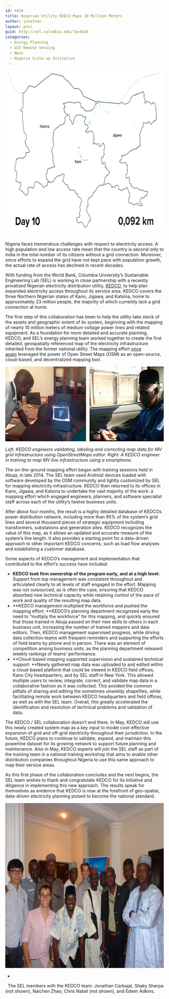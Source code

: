 ```yaml
---
id: 4424
title: Nigerian Utility KEDCO Maps 10 Million Meters
author: jonathan
layout: post
guid: http://sel.columbia.edu/?p=4424
categories:
  - Energy Planning
  - GIS Remote Sensing
  - News
  - Nigeria Scale-up Initiative
---
```

<img class="alignnone size-full wp-image-4481" src="/assets/uploads/blog/2015/04/MV-mapping-KEDCO_BizUnits-v3-jh-2.gif" alt="Animated map" width="720" height="509" /> &nbsp;

Nigeria faces tremendous challenges with respect to electricity access. A high population and low access rate mean that the country is second only to India in the total number of its citizens without a grid connection. Moreover, since efforts to expand the grid have not kept pace with population growth, the actual rate of access has declined in recent decades.  &nbsp; 

With funding from the World Bank, Columbia University’s Sustainable Engineering Lab (SEL) is working in close partnership with a recently privatized Nigerian electricity distribution utility, [KEDCO][1], to help plan expanded electricity access throughout its service area. KEDCO covers the three Northern Nigerian states of Kano, Jigawa, and Katsina, home to approximately 23 million people, the majority of which currently lack a grid connection at home.  &nbsp; 

The first step of this collaboration has been to help the utility take stock of the assets and geographic extent of its system, beginning with the mapping of nearly 10 million meters of medium voltage power lines and related equipment. As a foundation for more detailed and accurate planning, KEDCO, and SEL’s energy planning team worked together to create the first detailed, geospatially referenced map of the electricity infrastructure inherited from the former national utility. The mapping effort [once again][2] leveraged the power of Open Street Maps (OSM) as an open-source, cloud-based, and decentralized mapping tool.  &nbsp; 

<img src="/assets/uploads/blog/2015/04/action_shots.png" alt="Action Shots" width="585" height="238" class="alignnone size-full wp-image-4503" />

*Left: KEDCO engineers validating, labeling and correcting map data for MV grid infrastructure using OpenStreetMaps editor. Right: A KEDCO engineer in training to map MV line infrastructure using a smartphone.*  &nbsp; 

The on-the-ground mapping effort began with training sessions held in Abuja, in late 2014. The SEL team used Android devices loaded with software developed by the OSM community and lightly customized by SEL for mapping electricity infrastructure. KEDCO then returned to its offices in Kano, Jigawa, and Katsina to undertake the vast majority of the work: a mapping effort which engaged engineers, planners, and software specialist staff across each of the utility’s twelve business units.  &nbsp; 

After about four months, the result is a highly detailed database of KEDCOs power distribution network, including more than 95% of the system’s grid lines and several thousand pieces of strategic equipment including transformers, substations and generation sites. KEDCO recognizes the value of this map, as it allows an updated and accurate measure of the system’s line length. It also provides a starting point for a data-driven approach to other important KEDCO concerns, such as load flow analyses and establishing a customer database.  &nbsp; 

Some aspects of KEDCO’s management and implementation that contributed to the effort’s success have included: 

  * **KEDCO took firm ownership of the program early, and at a high level:** Support from top management was consistent throughout and articulated clearly to all levels of staff engaged in the effort. Mapping was not outsourced, as is often the case, ensuring that KEDCO absorbed new technical capacity while retaining control of the pace of work and quality of the resulting map data.
  * **KEDCO management multiplied the workforce and pushed the mapping effort: **KEDCO’s planning department recognized early the need to “multiply the workforce” for this mapping, and quickly ensured that those trained in Abuja passed on their new skills to others in each business unit, increasing the number of trained mappers and data editors. Then, KEDCO management supervised progress, while driving data collection teams with frequent reminders and supporting the efforts of field teams by phone and in person. There was an element of competition among business units, as the planning department released weekly rankings of teams’ performance.
  * **Cloud-based mapping supported supervision and sustained technical support: **Newly gathered map data was uploaded to and edited within a cloud-based platform that could be viewed in KEDCO field offices, Kano City headquarters, and by SEL staff in New York. This allowed multiple users to review, integrate, correct, and validate map data in a collaborative fashion as it was collected. This avoided the common pitfalls of sharing and editing the sometimes unwieldy shapefiles, while facilitating remote work between KEDCO headquarters and field offices, as well as with the SEL team. Overall, this greatly accelerated the identification and resolution of technical problems and validation of data. &nbsp; 

The KEDCO / SEL collaboration doesn’t end there. In May, KEDCO will use this newly created system map as a key input to model cost-effective expansion of grid and off-grid electricity throughout their jurisdiction. In the future, KEDCO plans to continue to validate, expand, and maintain this powerline dataset for its growing network to support future planning and maintenance. Also in May, KEDCO experts will join the SEL staff as part of the training team in a national training workshop that aims to enable other distribution companies throughout Nigeria to use this same approach to map their service areas.  &nbsp; 

As this first phase of the collaboration concludes and the next begins, the SEL team wishes to thank and congratulate KEDCO for its initiative and diligence in implementing this new approach. The results speak for themselves as evidence that KEDCO is now at the forefront of geo-spatial, data-driven electricity planning poised to become the national standard.  &nbsp; 



<img src="/assets/uploads/blog/2015/04/DSC01927-700x525.jpg" alt="Group Picture" width="700" height="525" class="size-large wp-image-4502" />

* 

 &nbsp; The SEL members with the KEDCO team: Jonathan Carbajal, Shaky Sherpa (not shown), Naichen Zhao, Chris Natali (not shown), and Edwin Adkins. &nbsp;

 [1]: http://kedco-ng.net/
 [2]: http://sel.columbia.edu/a-way-forward-streamlining-power-grid-data-collection-with-openstreetmap/
